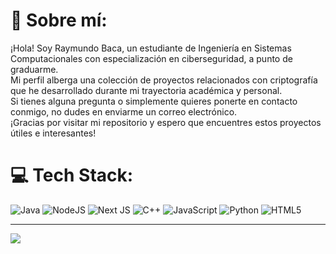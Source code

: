 # 💫 Sobre mí:
¡Hola! Soy Raymundo Baca, un estudiante de Ingeniería en Sistemas Computacionales con especialización en ciberseguridad, a punto de graduarme. <br>Mi perfil alberga una colección de proyectos relacionados con criptografía que he desarrollado durante mi trayectoria académica y personal.<br>Si tienes alguna pregunta o simplemente quieres ponerte en contacto conmigo, no dudes en enviarme un correo electrónico.<br>¡Gracias por visitar mi repositorio y espero que encuentres estos proyectos útiles e interesantes!

# 💻 Tech Stack:
![Java](https://img.shields.io/badge/java-%23ED8B00.svg?style=for-the-badge&logo=openjdk&logoColor=white) ![NodeJS](https://img.shields.io/badge/node.js-6DA55F?style=for-the-badge&logo=node.js&logoColor=white) ![Next JS](https://img.shields.io/badge/Next-black?style=for-the-badge&logo=next.js&logoColor=white) ![C++](https://img.shields.io/badge/c++-%2300599C.svg?style=for-the-badge&logo=c%2B%2B&logoColor=white) ![JavaScript](https://img.shields.io/badge/javascript-%23323330.svg?style=for-the-badge&logo=javascript&logoColor=%23F7DF1E) ![Python](https://img.shields.io/badge/python-3670A0?style=for-the-badge&logo=python&logoColor=ffdd54) ![HTML5](https://img.shields.io/badge/html5-%23E34F26.svg?style=for-the-badge&logo=html5&logoColor=white)

---
[![](https://visitcount.itsvg.in/api?id=RaymundoBaca&icon=0&color=0)](https://visitcount.itsvg.in)

<!-- Proudly created with GPRM ( https://gprm.itsvg.in ) -->
